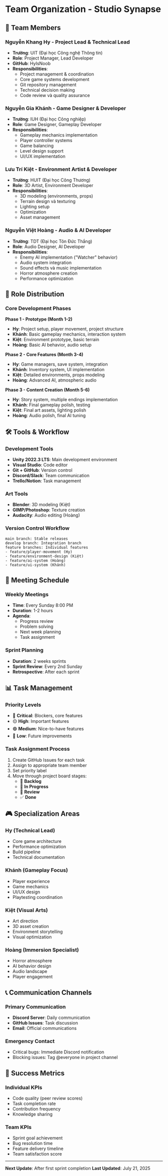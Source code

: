 # Team Organization - Studio Synapse

## 👥 Team Members

### **Nguyễn Khang Hy** - Project Lead & Technical Lead
- **Trường**: UIT (Đại học Công nghệ Thông tin)
- **Role**: Project Manager, Lead Developer
- **GitHub**: HyIsNoob
- **Responsibilities**:
  - Project management & coordination
  - Core game systems development
  - Git repository management
  - Technical decision making
  - Code review và quality assurance

### **Nguyễn Gia Khánh** - Game Designer & Developer
- **Trường**: IUH (Đại học Công nghiệp)
- **Role**: Game Designer, Gameplay Developer
- **Responsibilities**:
  - Gameplay mechanics implementation
  - Player controller systems
  - Game balancing
  - Level design support
  - UI/UX implementation

### **Lưu Trí Kiệt** - Environment Artist & Developer
- **Trường**: HUIT (Đại học Công Thương)
- **Role**: 3D Artist, Environment Developer
- **Responsibilities**:
  - 3D modeling (environments, props)
  - Terrain design và texturing
  - Lighting setup
  - Optimization
  - Asset management

### **Nguyễn Việt Hoàng** - Audio & AI Developer
- **Trường**: TDT (Đại học Tôn Đức Thắng)
- **Role**: Audio Designer, AI Developer
- **Responsibilities**:
  - Enemy AI implementation ("Watcher" behavior)
  - Audio system integration
  - Sound effects và music implementation
  - Horror atmosphere creation
  - Performance optimization

## 🎯 Role Distribution

### **Core Development Phases**

**Phase 1 - Prototype (Month 1-2)**
- **Hy**: Project setup, player movement, project structure
- **Khánh**: Basic gameplay mechanics, interaction system
- **Kiệt**: Environment prototype, basic terrain
- **Hoàng**: Basic AI behavior, audio setup

**Phase 2 - Core Features (Month 3-4)**
- **Hy**: Game managers, save system, integration
- **Khánh**: Inventory system, UI implementation
- **Kiệt**: Detailed environments, props modeling
- **Hoàng**: Advanced AI, atmospheric audio

**Phase 3 - Content Creation (Month 5-6)**
- **Hy**: Story system, multiple endings implementation
- **Khánh**: Final gameplay polish, testing
- **Kiệt**: Final art assets, lighting polish
- **Hoàng**: Audio polish, final AI tuning

## 🛠️ Tools & Workflow

### **Development Tools**
- **Unity 2022.3 LTS**: Main development environment
- **Visual Studio**: Code editor
- **Git + GitHub**: Version control
- **Discord/Slack**: Team communication
- **Trello/Notion**: Task management

### **Art Tools**
- **Blender**: 3D modeling (Kiệt)
- **GIMP/Photoshop**: Texture creation
- **Audacity**: Audio editing (Hoàng)

### **Version Control Workflow**
```
main branch: Stable releases
develop branch: Integration branch
feature branches: Individual features
- feature/player-movement (Hy)
- feature/environment-design (Kiệt)
- feature/ai-system (Hoàng)
- feature/ui-system (Khánh)
```

## 📅 Meeting Schedule

### **Weekly Meetings**
- **Time**: Every Sunday 8:00 PM
- **Duration**: 1-2 hours
- **Agenda**:
  - Progress review
  - Problem solving
  - Next week planning
  - Task assignment

### **Sprint Planning**
- **Duration**: 2 weeks sprints
- **Sprint Review**: Every 2nd Sunday
- **Retrospective**: After each sprint

## 📊 Task Management

### **Priority Levels**
- 🔴 **Critical**: Blockers, core features
- 🟡 **High**: Important features
- 🟢 **Medium**: Nice-to-have features
- 🔵 **Low**: Future improvements

### **Task Assignment Process**
1. Create GitHub Issues for each task
2. Assign to appropriate team member
3. Set priority label
4. Move through project board stages:
   - 📝 **Backlog**
   - 🏃 **In Progress** 
   - 👀 **Review**
   - ✅ **Done**

## 🎮 Specialization Areas

### **Hy (Technical Lead)**
- Core game architecture
- Performance optimization
- Build pipeline
- Technical documentation

### **Khánh (Gameplay Focus)**
- Player experience
- Game mechanics
- UI/UX design
- Playtesting coordination

### **Kiệt (Visual Arts)**
- Art direction
- 3D asset creation
- Environment storytelling
- Visual optimization

### **Hoàng (Immersion Specialist)**
- Horror atmosphere
- AI behavior design
- Audio landscape
- Player engagement

## 📞 Communication Channels

### **Primary Communication**
- **Discord Server**: Daily communication
- **GitHub Issues**: Task discussion
- **Email**: Official communications

### **Emergency Contact**
- Critical bugs: Immediate Discord notification
- Blocking issues: Tag @everyone in project channel

## 🎯 Success Metrics

### **Individual KPIs**
- Code quality (peer review scores)
- Task completion rate
- Contribution frequency
- Knowledge sharing

### **Team KPIs**
- Sprint goal achievement
- Bug resolution time
- Feature delivery timeline
- Team satisfaction score

---

**Next Update**: After first sprint completion
**Last Updated**: July 21, 2025
